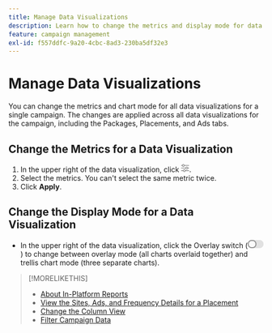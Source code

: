 ```yaml
---
title: Manage Data Visualizations
description: Learn how to change the metrics and display mode for data visualizations.
feature: campaign management
exl-id: f557ddfc-9a20-4cbc-8ad3-230ba5df32e3
---
```

# Manage Data Visualizations

You can change the metrics and chart mode for all data visualizations for a single campaign. The changes are applied across all data visualizations for the campaign, including the Packages, Placements, and Ads tabs.

## Change the Metrics for a Data Visualization

1. In the upper right of the data visualization, click ![Settings](/help/dsp/assets/settings-chart.png).
1. Select the metrics.
   You can't select the same metric twice.
1. Click **Apply**.

## Change the Display Mode for a Data Visualization

* In the upper right of the data visualization, click the Overlay switch (![Overlay switch](/help/dsp/assets/overlay.png)) to change between overlay mode (all charts overlaid together) and trellis chart mode (three separate charts).

>[!MORELIKETHIS]
>
>* [About In-Platform Reports](campaign-reports-about.md)
>* [View the Sites, Ads, and Frequency Details for a Placement](placement-details-view.md)
>* [Change the Column View](column-view-change.md)
>* [Filter Campaign Data](campaign-data-filter.md)
